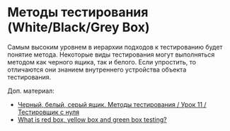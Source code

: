 # Методы тестирования (White/Black/Grey Box)

Самым высоким уровнем в иерархии подходов к тестированию будет понятие метода. Некоторые виды тестирования могут выполняться методом как черного ящика, так и белого. Если упростить, то отличаются они знанием внутреннего устройства объекта тестирования.

Доп. материал:

* [Черный, белый, серый ящик. Методы тестирования / Урок 11 / Тестировщик с нуля](https://www.youtube.com/https://youtube.com/watch?v=AqoMSfErDSE)
* [What is red box, yellow box and green box testing?](https://stackoverflow.com/questions/3620990/what-is-red-box-yellow-box-and-green-box-testing)
